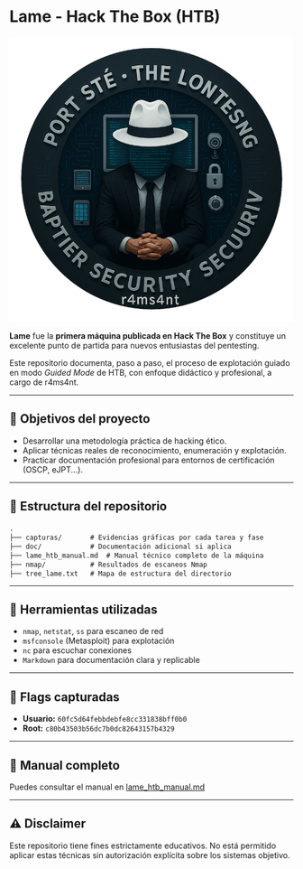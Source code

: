 # Lame - Hack The Box (HTB)

![Logo](./capturas/logo_r4ms4nt_circular.png)

**Lame** fue la **primera máquina publicada en Hack The Box** y constituye un excelente punto de partida para nuevos entusiastas del pentesting.

Este repositorio documenta, paso a paso, el proceso de explotación guiado en modo *Guided Mode* de HTB, con enfoque didáctico y profesional, a cargo de r4ms4nt.

---

## 🧭 Objetivos del proyecto
- Desarrollar una metodología práctica de hacking ético.
- Aplicar técnicas reales de reconocimiento, enumeración y explotación.
- Practicar documentación profesional para entornos de certificación (OSCP, eJPT...).

---

## 📁 Estructura del repositorio

```
.
├── capturas/       # Evidencias gráficas por cada tarea y fase
├── doc/            # Documentación adicional si aplica
├── lame_htb_manual.md  # Manual técnico completo de la máquina
├── nmap/           # Resultados de escaneos Nmap
├── tree_lame.txt   # Mapa de estructura del directorio
```

---

## 🧰 Herramientas utilizadas
- `nmap`, `netstat`, `ss` para escaneo de red
- `msfconsole` (Metasploit) para explotación
- `nc` para escuchar conexiones
- `Markdown` para documentación clara y replicable

---

## 🚩 Flags capturadas
- **Usuario:** `60fc5d64febbdebfe8cc331838bff0b0`
- **Root:** `c80b43503b56dc7b0dc82643157b4329`

---

## 📖 Manual completo
Puedes consultar el manual en [lame_htb_manual.md](./lame_htb_manual.md)

---

## ⚠️ Disclaimer
Este repositorio tiene fines estrictamente educativos. No está permitido aplicar estas técnicas sin autorización explícita sobre los sistemas objetivo.
